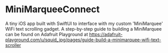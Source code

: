 # MiniMarqueeConnect
A tiny iOS app built with SwiftUI to interface with my custom 'MiniMarquee' WiFi text scrolling gadget. A step-by-step guide to building a MiniMarquee can be found on Adafruit Playground at https://adafruit-playground.com/u/squid_jpg/pages/guide-build-a-minimarquee-wifi-text-scroller
